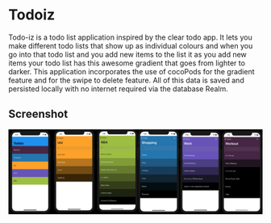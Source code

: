 # Todoiz

Todo-iz is a todo list application inspired by the clear todo app. It lets you make different todo lists that show up as individual colours and when you go into that todo list and you add new items to the list it as you add new items your todo list has this awesome gradient that goes from lighter to darker. This application incorporates the use of cocoPods for the gradient feature and for the swipe to delete feature. All of this data is saved and persisted locally with no internet required via the database Realm.

## Screenshot

![](Screenshots/todoiz.screenshot.png)
